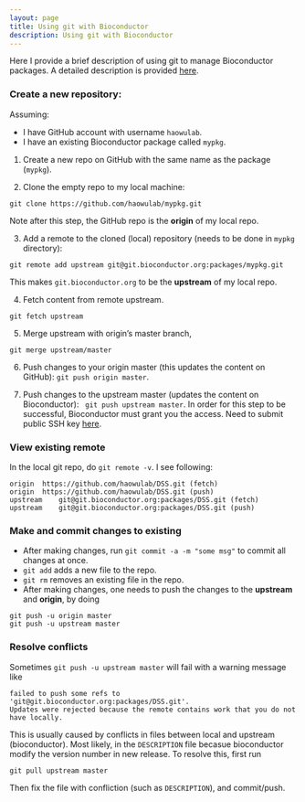 ```yaml
---
layout: page
title: Using git with Bioconductor
description: Using git with Bioconductor
---
```


Here I provide a brief description of using git to manage Bioconductor packages. A detailed description is provided [here](https://www.bioconductor.org/developers/how-to/git/). 


### Create a new repository: 

Assuming:

-  I  have GitHub account with username `haowulab`. 
- I have an existing Bioconductor package called `mypkg`.


1. Create a new repo on GitHub with the same name as the package (`mypkg`).


2. Clone the empty repo to my local machine:
```
git clone https://github.com/haowulab/mypkg.git
```
Note after this step, the GitHub repo is the **origin** of my local repo. 

3. Add a remote to the cloned (local) repository (needs to be done in `mypkg` directory):
```
git remote add upstream git@git.bioconductor.org:packages/mypkg.git
```
This makes  `git.bioconductor.org` to be the **upstream** of my local repo. 

4. Fetch content from remote upstream. 
```
git fetch upstream
```

5. Merge upstream with origin’s master branch,
```
git merge upstream/master
```

6. Push changes to your origin master (this updates the content on GitHub): `git push origin master`. 

7. Push changes to the upstream master (updates the content on Bioconductor):  ``` git push upstream master```.
In order for this step to be successful, Bioconductor must grant you the access. Need to submit public SSH key [here](https://docs.google.com/forms/d/e/1FAIpQLSdlTbNjsQJDp0BA480vo4tNufs0ziNyNmexegNZgNieIovbAA/viewform). 


### View existing remote 

In the local git repo, do `git remote -v`. I see following: 

```
origin	https://github.com/haowulab/DSS.git (fetch)
origin	https://github.com/haowulab/DSS.git (push)
upstream	git@git.bioconductor.org:packages/DSS.git (fetch)
upstream	git@git.bioconductor.org:packages/DSS.git (push)
```

### Make and commit changes to existing 

- After making changes, run `git commit -a -m "some msg"` to commit all changes at once. 
- `git add` adds a new file to the repo. 
- `git rm` removes an existing file in the repo. 
- After making changes, one needs to push the changes to the **upstream** and **origin**, by doing 

```
git push -u origin master
git push -u upstream master
```

### Resolve conflicts
Sometimes `git push -u upstream master` will fail with a warning message like 

```
failed to push some refs to 'git@git.bioconductor.org:packages/DSS.git'. 
Updates were rejected because the remote contains work that you do not have locally.
``` 

This is usually caused by conflicts in files between local and upstream (bioconductor). Most likely, in the `DESCRIPTION` file becasue bioconductor modify the version number in new release. To resolve this, first run 

```
git pull upstream master
```

Then fix the file with confliction (such as `DESCRIPTION`), and commit/push.



